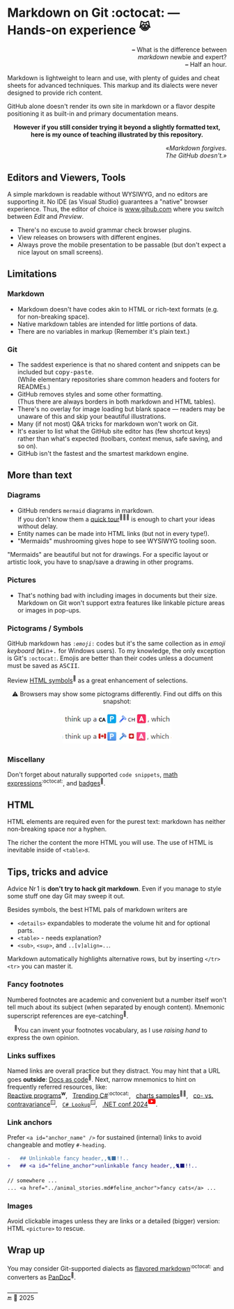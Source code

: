 # Markdown on Git :octocat: &mdash;&thinsp; Hands-on experience <sup>😹</sup>

<p align="right"><b>&ndash;</b>&nbsp;What is the difference between<br /><i>markdown</i> newbie and expert?<br /><b>&ndash;</b>&nbsp;Half an hour.</p>

Markdown is lightweight to learn and use, with plenty of guides and cheat sheets for advanced techniques. This markup and its dialects were never designed to provide rich content.

GitHub alone doesn't render its own site in markdown or a flavor despite positioning it as built-in and primary documentation means.

<p align="center"><b>However if you still consider trying it beyond a slightly formatted text, here is my ounce of teaching illustrated by this repository.</b></p>

<p dir="rtl"><i>.Markdown forgives</i>»<br /><i>«.The GitHub doesn't</i></p>

## Editors and Viewers, Tools

A simple markdown is readable without WYSIWYG, and no editors are supporting it. 
No IDE (as Visual Studio) guarantees a "native" browser experience. Thus, the editor of choice is www.gihub.com where you switch between _Edit_ and _Preview_.

* There's no excuse to avoid grammar check browser plugins.
* View releases on browsers with different engines.
* Always prove the mobile presentation to be passable (but don't expect a nice layout on small screens).

## Limitations

### Markdown

- Markdown doesn't have codes akin to HTML or rich-text formats (e.g. for non-breaking space).
- Native markdown tables are intended for little portions of data.
- There are no variables in markup (Remember it's plain text.)

### Git

- The saddest experience is that no shared content and snippets can be included but <samp>copy-paste</samp>.\
(While elementary repositories share common headers and footers for READMEs.)
- GitHub removes styles and some other formatting.\
(Thus there are always borders in both markdown and HTML tables).
- There's no overlay for image loading but blank space &mdash; readers may be unaware of this and skip your beautiful illustrations.
- Many (if not most) Q&A tricks for markdown won't work on Git.
- It's easier to list what the GitHub site editor has (few shortcut keys) rather than what's expected (toolbars, context menus, safe saving, and so on).
- GitHub isn't the fastest and the smartest markdown engine.

## More than text

### Diagrams

+ GitHub renders `mermaid` diagrams in markdown.\
If you don't know them a [quick tour](https://mermaid.js.org/intro/)<sup>🧜🏼‍♀️</sup> is enough to chart your ideas without delay.
+ Entity names can be made into HTML links (but not in every type!).
+ "Mermaids" mushrooming gives hope to see WYSIWYG tooling soon.

"Mermaids" are beautiful but not for drawings. For a specific layout or artistic look, you have to snap/save a drawing in other programs.

### Pictures

+ That's nothing bad with including images in documents but their size. Markdown on Git won't support extra features like linkable picture areas or images in pop-ups.

### Pictograms / Symbols

GitHub markdown has <code>:<i>emoji</i>:</code> codes but it's the same collection as in _emoji keyboard_ (<kbd>Win+.</kbd> for Windows users). 
To my knowledge, the only exception is Git's <code>:octocat:</code>.
Emojis are better than their codes unless a document must be saved as <samp>ASCII</samp>.

Review [HTML symbols](https://www.w3schools.com/charsets/ref_html_symbols.asp)<sup>🔗</sup> as a great enhancement of selections.

<p align="center">⚠️ Browsers may show some pictograms differently. Find out diffs on this snapshot:</p>
<p align="center"><a href="essays/README+/AI-2020s.md#evidence"><img alt="&nbsp;string of emojis presented different" src="../../_rsc/_img/snap/screen/emojis_diff-browsers.jpg" title="&nbsp;Click to see how it looks in yours" /></a></p>

### Miscellany

Don't forget about naturally supported `code snippets`, [math expressions](https://docs.github.com/en/get-started/writing-on-github/working-with-advanced-formatting/writing-mathematical-expressions)<sup>:octocat:</sup>, and [badges](https://shields.io/)<sup>🔗</sup>.

## HTML

HTML elements are required even for the purest text: markdown has neither non-breaking space nor a hyphen.

The richer the content the more HTML you will use. The use of HTML is inevitable inside of `<table>`<i>s</i>.

## Tips, tricks and advice

Advice Nr&thinsp;1 is **don't try to hack git markdown**. Even if you manage to style some stuff one day Git may sweep it out.

Besides symbols, the best HTML pals of markdown writers are

+ `<details>` expandables to moderate the volume hit and for optional parts.
+ `<table>` - needs explanation?
+ `<sub>`, `<sup>`, and `..[v]align=..`.

Markdown automatically highlights alternative rows, but by inserting `</tr><tr>` you can master it.

### Fancy footnotes

Numbered footnotes are academic and convenient but a number itself won't tell much about its subject (when separated by enough content). Mnemonic superscript references are eye-catching<sup>🙋</sup>.

&nbsp;&nbsp;&nbsp;&nbsp;<sup>🙋</sup>You can invent your footnotes vocabulary, as I use _raising hand_ to express the own opinion.
    
### Links suffixes

Named links are overall practice but they distract. You may hint that a URL goes **outside**: [Docs as code](https://www.writethedocs.org/guide/docs-as-code/)<sup>🔗</sup>. 
Next, narrow mnemonics to hint on frequently referred resources, like:\
[Reactive programs](https://en.wikipedia.org/wiki/Reactive_programming)<sup><b>w</b></sup>,&nbsp;&nbsp;
[Trending C#](https://github.com/trending/c%23)<sup>:octocat:</sup>,&nbsp;&nbsp;
[charts samples](https://mermaid.js.org/syntax/examples.html)<sup>🧜‍♀️</sup>,&nbsp;&nbsp;
[co- vs. contravariance](https://learn.microsoft.com/en-us/dotnet/standard/generics/covariance-and-contravariance)<sup>🪟</sup>,&nbsp;&nbsp;
[`C# Lookup`](https://learn.microsoft.com/en-us/dotnet/api/system.linq.lookup-2)<sup>🪟</sup>,&nbsp;&nbsp;
[.NET conf 2024](https://www.youtube.com/watch?v=ikSNL-lxolc)<sup><picture><img src="../../_rsc/_img/logo/logo-youtube_h12px.jpg" title="&nbsp;link to YouTube video" /></picture></sup>.

### <a id="link-achors" />Link anchors

Prefer `<a id="anchor_name" />` for sustained (internal) links to avoid changeable and motley `#-heading`.

```diff
-   ## Unlinkable fancy header,,🐈‍⬛!!..
+   ## <a id="feline_anchor">unlinkable fancy header,,🐈‍⬛!!..

// somewhere ...
... <a href="../animal_stories.md#feline_anchor">fancy cats</a> ...
```

### Images

Avoid clickable images unless they are links or a detailed (bigger) version: HTML `<picture>` to rescue.

## Wrap up

You may consider Git-supported dialects as [flavored markdown](https://github.github.com/gfm/)<sup>:octocat:</sup> and converters as [PanDoc](https://pandoc.org)<sup>🔗</sup>.

\___________\
🔚 🌙 2025
